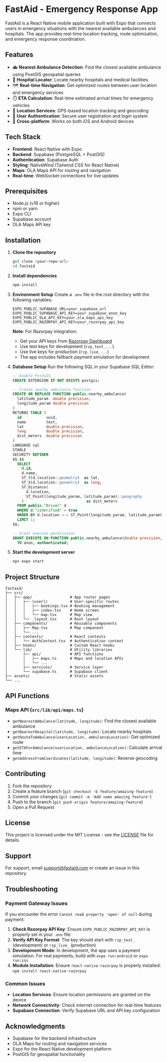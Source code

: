 # FastAid - Emergency Response App

FastAid is a React Native mobile application built with Expo that connects users in emergency situations with the nearest available ambulances and hospitals. The app provides real-time location tracking, route optimization, and emergency response coordination.

## Features

- 🚑 **Nearest Ambulance Detection**: Find the closest available ambulance using PostGIS geospatial queries
- 🏥 **Hospital Locator**: Locate nearby hospitals and medical facilities
- 🗺️ **Real-time Navigation**: Get optimized routes between user location and emergency services
- ⏱️ **ETA Calculation**: Real-time estimated arrival times for emergency vehicles
- 📍 **Location Services**: GPS-based location tracking and geocoding
- 🔐 **User Authentication**: Secure user registration and login system
- 📱 **Cross-platform**: Works on both iOS and Android devices

## Tech Stack

- **Frontend**: React Native with Expo
- **Backend**: Supabase (PostgreSQL + PostGIS)
- **Authentication**: Supabase Auth
- **Styling**: NativeWind (Tailwind CSS for React Native)
- **Maps**: OLA Maps API for routing and navigation
- **Real-time**: WebSocket connections for live updates

## Prerequisites

- Node.js (v16 or higher)
- npm or yarn
- Expo CLI
- Supabase account
- OLA Maps API key

## Installation

1. **Clone the repository**
   ```bash
   git clone <your-repo-url>
   cd fastaid
   ```

2. **Install dependencies**
   ```bash
   npm install
   ```

3. **Environment Setup**
   Create a `.env` file in the root directory with the following variables:
   ```env
   EXPO_PUBLIC_SUPABASE_URL=your_supabase_url
   EXPO_PUBLIC_SUPABASE_API_KEY=your_supabase_anon_key
   EXPO_PUBLIC_OLA_API_KEY=your_ola_maps_api_key
   EXPO_PUBLIC_RAZORPAY_API_KEY=your_razorpay_api_key
   ```

   **Note**: For Razorpay integration:
   - Get your API keys from [Razorpay Dashboard](https://dashboard.razorpay.com/)
   - Use test keys for development (`rzp_test_...`)
   - Use live keys for production (`rzp_live_...`)
   - The app includes fallback payment simulation for development

4. **Database Setup**
   Run the following SQL in your Supabase SQL Editor:
   ```sql
   -- Enable PostGIS
   CREATE EXTENSION IF NOT EXISTS postgis;

   -- Create nearby_ambulance function
   CREATE OR REPLACE FUNCTION public.nearby_ambulance(
     latitude_param  double precision,
     longitude_param double precision
   )
   RETURNS TABLE (
     id           uuid,
     name         text,
     lat          double precision,
     long         double precision,
     dist_meters  double precision
   )
   LANGUAGE sql
   STABLE
   SECURITY DEFINER
   AS $$
     SELECT
       d.id,
       d.name,
       ST_Y(d.location::geometry)  as lat,
       ST_X(d.location::geometry)  as long,
       ST_Distance(
         d.location,
         ST_Point(longitude_param, latitude_param)::geography
       )                            as dist_meters
     FROM public."Driver" d
     WHERE d."isVerified" = true
     ORDER BY d.location <-> ST_Point(longitude_param, latitude_param)::geography
     LIMIT 1;
   $$;

   -- Grant execute permissions
   GRANT EXECUTE ON FUNCTION public.nearby_ambulance(double precision, double precision)
     TO anon, authenticated;
   ```

5. **Start the development server**
   ```bash
   npx expo start
   ```

## Project Structure

```
fastaid/
├── src/
│   ├── app/                 # App router pages
│   │   ├── (user)/          # User-specific routes
│   │   │   ├── bookings.tsx # Booking management
│   │   │   ├── index.tsx    # Home screen
│   │   │   └── map.tsx      # Map view
│   │   └── _layout.tsx      # Root layout
│   ├── components/          # Reusable components
│   │   ├── Map.tsx          # Map component
│   │   └── ...
│   ├── contexts/            # React contexts
│   │   └── AuthContext.tsx  # Authentication context
│   ├── hooks/               # Custom React hooks
│   └── lib/                 # Utility libraries
│       ├── api/             # API functions
│       │   ├── maps.ts      # Maps and location APIs
│       │   └── ...
│       ├── services/        # Service layer
│       └── supabase.ts      # Supabase client
├── assets/                  # Static assets
└── ...
```

## API Functions

### Maps API (`src/lib/api/maps.ts`)

- `getNearestAmbulance(latitude, longitude)`: Find the closest available ambulance
- `getNearestHospital(latitude, longitude)`: Locate nearby hospitals
- `getRouteToAmbulance(userLocation, ambulanceLocation)`: Get optimized route
- `getETAForAmbulance(userLocation, ambulanceLocation)`: Calculate arrival time
- `getAddressFromCoordinates(latitude, longitude)`: Reverse geocoding

## Contributing

1. Fork the repository
2. Create a feature branch (`git checkout -b feature/amazing-feature`)
3. Commit your changes (`git commit -m 'Add some amazing feature'`)
4. Push to the branch (`git push origin feature/amazing-feature`)
5. Open a Pull Request

## License

This project is licensed under the MIT License - see the [LICENSE](LICENSE) file for details.

## Support

For support, email support@fastaid.com or create an issue in this repository.

## Troubleshooting

### Payment Gateway Issues

If you encounter the error `Cannot read property 'open' of null` during payment:

1. **Check Razorpay API Key**: Ensure `EXPO_PUBLIC_RAZORPAY_API_KEY` is properly set in your `.env` file
2. **Verify API Key Format**: The key should start with `rzp_test_` (development) or `rzp_live_` (production)
3. **Development Mode**: In development, the app uses a payment simulation. For real payments, build with `expo run:android` or `expo run:ios`
4. **Module Installation**: Ensure `react-native-razorpay` is properly installed: `npm install react-native-razorpay`

### Common Issues

- **Location Services**: Ensure location permissions are granted on the device
- **Network Connectivity**: Check internet connection for real-time features
- **Supabase Connection**: Verify Supabase URL and API key configuration

## Acknowledgments

- Supabase for the backend infrastructure
- OLA Maps for routing and navigation services
- Expo for the React Native development platform
- PostGIS for geospatial functionality
